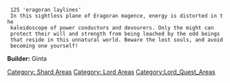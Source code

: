 ` 125 'eragoran laylines'`  
` In this sightless plane of Eragoran magence, energy is distorted in the`  
` kaleidoscope of power conductors and devourers. Only the might can`  
` protect their will and strength from being leached by the odd beings`  
` that reside in this unnatural world. Beware the lost souls, and avoid`  
` becoming one yourself!`

**Builder:** Ginta

[Category: Shard Areas](Category:_Shard_Areas "wikilink") [Category:
Lord Areas](Category:_Lord_Areas "wikilink")
[Category:Lord_Quest_Areas](Category:Lord_Quest_Areas "wikilink")
